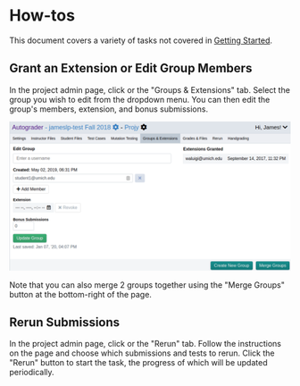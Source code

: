 # How-tos
This document covers a variety of tasks not covered in [Getting Started](./getting_started.md).

## Grant an Extension or Edit Group Members
In the project admin page, click or the "Groups & Extensions" tab. Select the group you wish to edit from the dropdown menu. You can then edit the group's members, extension, and bonus submissions.

![alt text](./pics/edit_group.png)

Note that you can also merge 2 groups together using the "Merge Groups" button at the bottom-right of the page.

## Rerun Submissions
In the project admin page, click or the "Rerun" tab. Follow the instructions on the page and choose which submissions and tests to rerun. Click the "Rerun" button to start the task, the progress of which will be updated periodically.

<!-- ## Mutation Testing

## Handgrading -->
